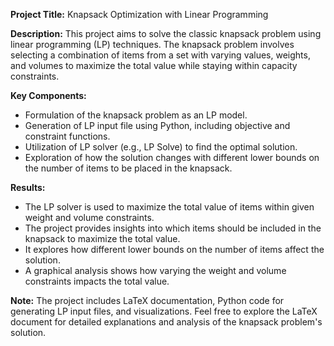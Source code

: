 **Project Title:** Knapsack Optimization with Linear Programming

**Description:**
This project aims to solve the classic knapsack problem using linear programming (LP) techniques. The knapsack problem involves selecting a combination of items from a set with varying values, weights, and volumes to maximize the total value while staying within capacity constraints.

**Key Components:**
- Formulation of the knapsack problem as an LP model.
- Generation of LP input file using Python, including objective and constraint functions.
- Utilization of LP solver (e.g., LP Solve) to find the optimal solution.
- Exploration of how the solution changes with different lower bounds on the number of items to be placed in the knapsack.

**Results:**
- The LP solver is used to maximize the total value of items within given weight and volume constraints.
- The project provides insights into which items should be included in the knapsack to maximize the total value.
- It explores how different lower bounds on the number of items affect the solution.
- A graphical analysis shows how varying the weight and volume constraints impacts the total value.

**Note:**
The project includes LaTeX documentation, Python code for generating LP input files, and visualizations. Feel free to explore the LaTeX document for detailed explanations and analysis of the knapsack problem's solution.

